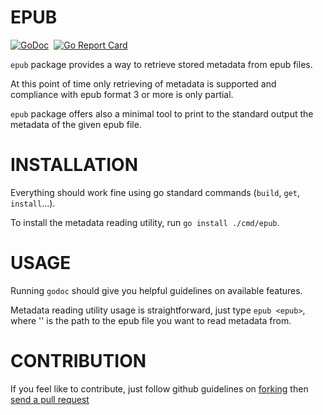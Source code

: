 # EPUB
[![GoDoc](https://godoc.org/github.com/pirmd/epub?status.svg)](https://godoc.org/github.com/pirmd/epub)&nbsp; 
[![Go Report Card](https://goreportcard.com/badge/github.com/pirmd/epub)](https://goreportcard.com/report/github.com/pirmd/epub)&nbsp;

`epub` package provides a way to retrieve stored metadata from epub files.

At this point of time only retrieving of metadata is supported and compliance
with epub format 3 or more is only partial.

`epub` package offers also a minimal tool to print to the standard output the
metadata of the given epub file.

# INSTALLATION
Everything should work fine using go standard commands (`build`, `get`,
`install`...).

To install the metadata reading utility, run `go install ./cmd/epub`.

# USAGE
Running `godoc` should give you helpful guidelines on available features.

Metadata reading utility usage is straightforward, just type `epub <epub>`, where
'<epub>' is the path to the epub file you want to read metadata from.

# CONTRIBUTION
If you feel like to contribute, just follow github guidelines on
[forking](https://help.github.com/articles/fork-a-repo/) then [send a pull
request](https://help.github.com/articles/creating-a-pull-request/)

[modeline]: # ( vim: set fenc=utf-8 spell spl=en: )
